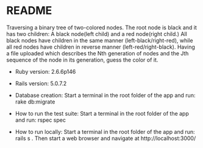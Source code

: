 # README

Traversing a binary tree of two-colored nodes. The root node is black and it has two children: A black node(left child) and a red node(right child.) All black nodes have children in the same manner (left-black/right-red), while all red nodes have children in reverse manner (left-red/right-black). Having a file uploaded which describes the Nth generation of nodes and the Jth sequence of the node in its generation, guess the color of it.


* Ruby version: 2.6.6p146

* Rails version: 5.0.7.2

* Database creation: Start a terminal in the root folder of the app and run: rake db:migrate

* How to run the test suite: Start a terminal in the root folder of the app and run: rspec spec

* How to run locally: Start a terminal in the root folder of the app and run: rails s   . Then start a web browser and navigate at http://localhost:3000/

